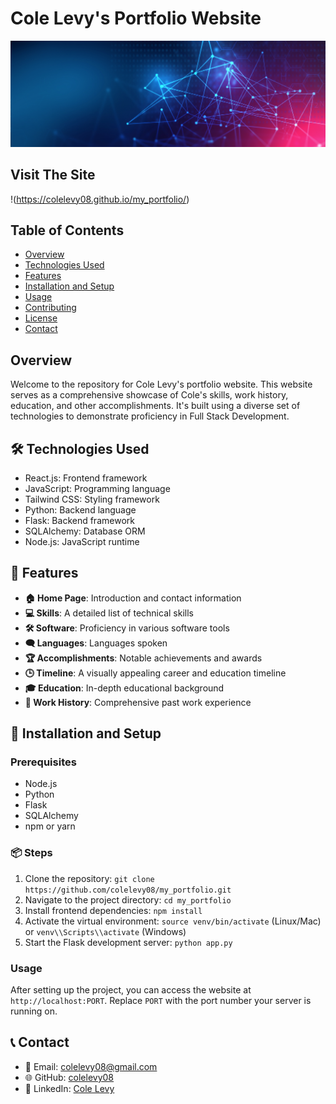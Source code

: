 # Cole Levy's Portfolio Website

![Portfolio Banner](https://github.com/colelevy08/my_portfolio/blob/Banner/banner-industry-tech.jpg) 

## Visit The Site

!(https://colelevy08.github.io/my_portfolio/)

## Table of Contents
- [Overview](#overview)
- [Technologies Used](#technologies-used)
- [Features](#features)
- [Installation and Setup](#installation-and-setup)
- [Usage](#usage)
- [Contributing](#contributing)
- [License](#license)
- [Contact](#contact)

## Overview
Welcome to the repository for Cole Levy's portfolio website. This website serves as a comprehensive showcase of Cole's skills, work history, education, and other accomplishments. It's built using a diverse set of technologies to demonstrate proficiency in Full Stack Development.

## 🛠 Technologies Used
- React.js: Frontend framework
- JavaScript: Programming language
- Tailwind CSS: Styling framework
- Python: Backend language
- Flask: Backend framework
- SQLAlchemy: Database ORM
- Node.js: JavaScript runtime

## 🌟 Features
- **🏠 Home Page**: Introduction and contact information
- **💻 Skills**: A detailed list of technical skills
- **🛠 Software**: Proficiency in various software tools
- **🗨 Languages**: Languages spoken
- **🏆 Accomplishments**: Notable achievements and awards
- **🕒 Timeline**: A visually appealing career and education timeline
- **🎓 Education**: In-depth educational background
- **👔 Work History**: Comprehensive past work experience

## 🚀 Installation and Setup

### Prerequisites
- Node.js
- Python
- Flask
- SQLAlchemy
- npm or yarn

### 📦 Steps
1. Clone the repository: `git clone https://github.com/colelevy08/my_portfolio.git`
2. Navigate to the project directory: `cd my_portfolio`
3. Install frontend dependencies: `npm install`
4. Activate the virtual environment: `source venv/bin/activate` (Linux/Mac) or `venv\\Scripts\\activate` (Windows)
5. Start the Flask development server: `python app.py`


### Usage
After setting up the project, you can access the website at `http://localhost:PORT`. Replace `PORT` with the port number your server is running on.

## 📞 Contact
- 📧 Email: [colelevy08@gmail.com](mailto:colelevy08@gmail.com)
- 🌐 GitHub: [colelevy08](https://github.com/colelevy08)
- 📱 LinkedIn: [Cole Levy](https://www.linkedin.com/in/colelevy)

